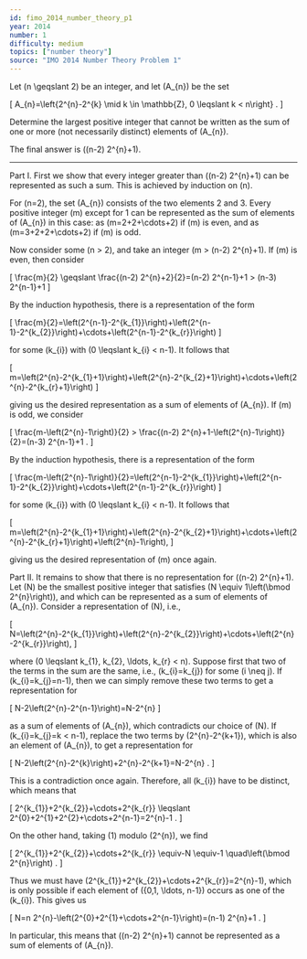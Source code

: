 ```yaml
---
id: fimo_2014_number_theory_p1
year: 2014
number: 1
difficulty: medium
topics: ["number theory"]
source: "IMO 2014 Number Theory Problem 1"
---
```


Let \(n \geqslant 2\) be an integer, and let \(A_{n}\) be the set

\[
A_{n}=\left\{2^{n}-2^{k} \mid k \in \mathbb{Z}, 0 \leqslant k < n\right\} .
\]

Determine the largest positive integer that cannot be written as the sum of one or more (not necessarily distinct) elements of \(A_{n}\).

The final answer is \((n-2) 2^{n}+1\).

---
Part I. First we show that every integer greater than \((n-2) 2^{n}+1\) can be represented as such a sum. This is achieved by induction on \(n\).

For \(n=2\), the set \(A_{n}\) consists of the two elements 2 and 3. Every positive integer \(m\) except for 1 can be represented as the sum of elements of \(A_{n}\) in this case: as \(m=2+2+\cdots+2\) if \(m\) is even, and as \(m=3+2+2+\cdots+2\) if \(m\) is odd.

Now consider some \(n > 2\), and take an integer \(m > (n-2) 2^{n}+1\). If \(m\) is even, then consider

\[
\frac{m}{2} \geqslant \frac{(n-2) 2^{n}+2}{2}=(n-2) 2^{n-1}+1 > (n-3) 2^{n-1}+1
\]

By the induction hypothesis, there is a representation of the form

\[
\frac{m}{2}=\left(2^{n-1}-2^{k_{1}}\right)+\left(2^{n-1}-2^{k_{2}}\right)+\cdots+\left(2^{n-1}-2^{k_{r}}\right)
\]

for some \(k_{i}\) with \(0 \leqslant k_{i} < n-1\). It follows that

\[
m=\left(2^{n}-2^{k_{1}+1}\right)+\left(2^{n}-2^{k_{2}+1}\right)+\cdots+\left(2^{n}-2^{k_{r}+1}\right)
\]

giving us the desired representation as a sum of elements of \(A_{n}\). If \(m\) is odd, we consider

\[
\frac{m-\left(2^{n}-1\right)}{2} > \frac{(n-2) 2^{n}+1-\left(2^{n}-1\right)}{2}=(n-3) 2^{n-1}+1 .
\]

By the induction hypothesis, there is a representation of the form

\[
\frac{m-\left(2^{n}-1\right)}{2}=\left(2^{n-1}-2^{k_{1}}\right)+\left(2^{n-1}-2^{k_{2}}\right)+\cdots+\left(2^{n-1}-2^{k_{r}}\right)
\]

for some \(k_{i}\) with \(0 \leqslant k_{i} < n-1\). It follows that

\[
m=\left(2^{n}-2^{k_{1}+1}\right)+\left(2^{n}-2^{k_{2}+1}\right)+\cdots+\left(2^{n}-2^{k_{r}+1}\right)+\left(2^{n}-1\right),
\]

giving us the desired representation of \(m\) once again.

Part II. It remains to show that there is no representation for \((n-2) 2^{n}+1\). Let \(N\) be the smallest positive integer that satisfies \(N \equiv 1\left(\bmod 2^{n}\right)\), and which can be represented as a sum of elements of \(A_{n}\). Consider a representation of \(N\), i.e.,

\[
N=\left(2^{n}-2^{k_{1}}\right)+\left(2^{n}-2^{k_{2}}\right)+\cdots+\left(2^{n}-2^{k_{r}}\right),
\]

where \(0 \leqslant k_{1}, k_{2}, \ldots, k_{r} < n\). Suppose first that two of the terms in the sum are the same, i.e., \(k_{i}=k_{j}\) for some \(i \neq j\). If \(k_{i}=k_{j}=n-1\), then we can simply remove these two terms to get a representation for

\[
N-2\left(2^{n}-2^{n-1}\right)=N-2^{n}
\]

as a sum of elements of \(A_{n}\), which contradicts our choice of \(N\). If \(k_{i}=k_{j}=k < n-1\), replace the two terms by \(2^{n}-2^{k+1}\), which is also an element of \(A_{n}\), to get a representation for

\[
N-2\left(2^{n}-2^{k}\right)+2^{n}-2^{k+1}=N-2^{n} .
\]

This is a contradiction once again. Therefore, all \(k_{i}\) have to be distinct, which means that

\[
2^{k_{1}}+2^{k_{2}}+\cdots+2^{k_{r}} \leqslant 2^{0}+2^{1}+2^{2}+\cdots+2^{n-1}=2^{n}-1 .
\]

On the other hand, taking (1) modulo \(2^{n}\), we find

\[
2^{k_{1}}+2^{k_{2}}+\cdots+2^{k_{r}} \equiv-N \equiv-1 \quad\left(\bmod 2^{n}\right) .
\]

Thus we must have \(2^{k_{1}}+2^{k_{2}}+\cdots+2^{k_{r}}=2^{n}-1\), which is only possible if each element of \(\{0,1, \ldots, n-1\}\) occurs as one of the \(k_{i}\). This gives us

\[
N=n 2^{n}-\left(2^{0}+2^{1}+\cdots+2^{n-1}\right)=(n-1) 2^{n}+1 .
\]

In particular, this means that \((n-2) 2^{n}+1\) cannot be represented as a sum of elements of \(A_{n}\).
